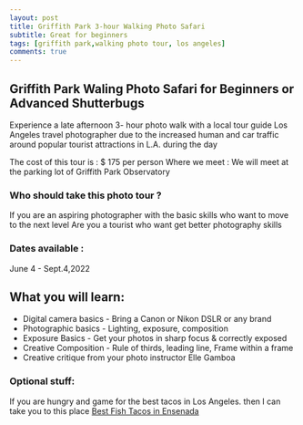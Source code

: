 ```yaml
---
layout: post
title: Griffith Park 3-hour Walking Photo Safari
subtitle: Great for beginners
tags: [griffith park,walking photo tour, los angeles]
comments: true
---
```


## Griffith Park Waling Photo Safari for Beginners or Advanced Shutterbugs

Experience a late afternoon 3- hour photo walk with a local tour guide Los Angeles travel photographer
due to the increased human and car traffic around popular tourist attractions in L.A. during the day

The cost of this tour is : $ 175 per person
Where we meet : We will meet at the parking lot of Griffith Park Observatory

### Who should take this photo tour ?
If you are an aspiring photographer with the basic skills who want to move to the next level
Are you a tourist who want get better photography skills

### Dates available : 
June 4 - Sept.4,2022

## What you will learn:
* Digital camera basics - Bring a Canon or Nikon DSLR or any brand
* Photographic basics - Lighting, exposure, composition
* Exposure Basics - Get your photos in sharp focus & correctly exposed
* Creative Composition - Rule of thirds, leading line, Frame within a frame
* Creative critique from your photo instructor Elle Gamboa

### Optional stuff:
If you are hungry and game for the best tacos in Los Angeles.
then I can take you to this place  [Best Fish Tacos in Ensenada](https://www.yelp.com/biz/best-fish-taco-in-ensenada-los-angeles)

